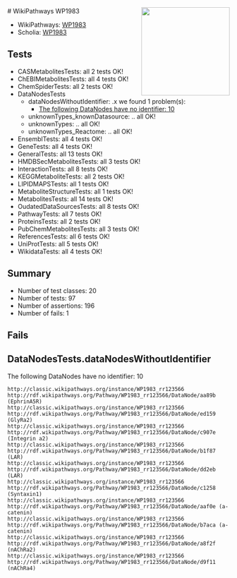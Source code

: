 <img style="float: right; width: 200px" src="https://upload.wikimedia.org/wikipedia/commons/thumb/8/83/Wplogo_with_text_500.png/640px-Wplogo_with_text_500.png" />
# WikiPathways WP1983

* WikiPathways: [WP1983](https://wikipathways.org/pathways/WP1983)
* Scholia: [WP1983](https://scholia.toolforge.org/wikipathways/WP1983)
## Tests
* CASMetabolitesTests: all 2 tests OK!
* ChEBIMetabolitesTests: all 4 tests OK!
* ChemSpiderTests: all 2 tests OK!
* DataNodesTests
    * dataNodesWithoutIdentifier: .x we found 1 problem(s):
        * [The following DataNodes have no identifier: 10](#8792c490)
    * unknownTypes_knownDatasource: .. all OK!
    * unknownTypes: .. all OK!
    * unknownTypes_Reactome: .. all OK!
* EnsemblTests: all 4 tests OK!
* GeneTests: all 4 tests OK!
* GeneralTests: all 13 tests OK!
* HMDBSecMetabolitesTests: all 3 tests OK!
* InteractionTests: all 8 tests OK!
* KEGGMetaboliteTests: all 2 tests OK!
* LIPIDMAPSTests: all 1 tests OK!
* MetaboliteStructureTests: all 1 tests OK!
* MetabolitesTests: all 14 tests OK!
* OudatedDataSourcesTests: all 8 tests OK!
* PathwayTests: all 7 tests OK!
* ProteinsTests: all 2 tests OK!
* PubChemMetabolitesTests: all 3 tests OK!
* ReferencesTests: all 6 tests OK!
* UniProtTests: all 5 tests OK!
* WikidataTests: all 4 tests OK!


## Summary

* Number of test classes: 20
* Number of tests: 97
* Number of assertions: 196
* Number of fails: 1

## Fails

<a name="8792c490" />

## DataNodesTests.dataNodesWithoutIdentifier

The following DataNodes have no identifier: 10
```
http://classic.wikipathways.org/instance/WP1983_rr123566 http://rdf.wikipathways.org/Pathway/WP1983_rr123566/DataNode/aa89b (EphrinA5R)
http://classic.wikipathways.org/instance/WP1983_rr123566 http://rdf.wikipathways.org/Pathway/WP1983_rr123566/DataNode/ed159 (GlyRa2)
http://classic.wikipathways.org/instance/WP1983_rr123566 http://rdf.wikipathways.org/Pathway/WP1983_rr123566/DataNode/c907e (Integrin a2)
http://classic.wikipathways.org/instance/WP1983_rr123566 http://rdf.wikipathways.org/Pathway/WP1983_rr123566/DataNode/b1f87 (LAR)
http://classic.wikipathways.org/instance/WP1983_rr123566 http://rdf.wikipathways.org/Pathway/WP1983_rr123566/DataNode/dd2eb (LAR)
http://classic.wikipathways.org/instance/WP1983_rr123566 http://rdf.wikipathways.org/Pathway/WP1983_rr123566/DataNode/c1258 (Syntaxin1)
http://classic.wikipathways.org/instance/WP1983_rr123566 http://rdf.wikipathways.org/Pathway/WP1983_rr123566/DataNode/aaf0e (a-catenin)
http://classic.wikipathways.org/instance/WP1983_rr123566 http://rdf.wikipathways.org/Pathway/WP1983_rr123566/DataNode/b7aca (a-catenin)
http://classic.wikipathways.org/instance/WP1983_rr123566 http://rdf.wikipathways.org/Pathway/WP1983_rr123566/DataNode/a8f2f (nAChRa2)
http://classic.wikipathways.org/instance/WP1983_rr123566 http://rdf.wikipathways.org/Pathway/WP1983_rr123566/DataNode/d9f11 (nAChRa4)
```

